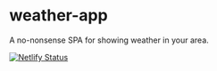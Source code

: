 # weather-app
A no-nonsense SPA for showing weather in your area.

[![Netlify Status](https://api.netlify.com/api/v1/badges/85428527-7fda-4fc5-864d-ed095a5a5d15/deploy-status)](https://app.netlify.com/sites/kylesblog/deploys)
